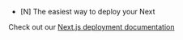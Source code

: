 
- [N]
The easiest way to deploy your Next

Check out our [Next.js deployment documentation](https://nextjs.org/docs/deployment)
